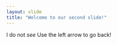```yaml
---
layout: slide
title: "Welcome to our second slide!"
---
```

I do not *see*
Use the left arrow to go back!
